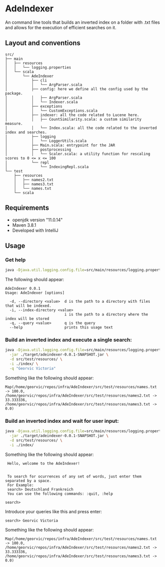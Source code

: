 # AdeIndexer

An command line tools that builds an inverted index on a folder with .txt files and allows for the execution of
efficient searches on it.

## Layout and conventions

```text
src/
├── main
│   ├── resources
│   │   └── logging.properties
│   └── scala
│       └── AdeIndexer
│           ├── cli
│           │   └── ArgParser.scala
│           ├── config: here we define all the config used by the package.
│           │   ├── ArgParser.scala
│           │   └── Indexer.scala
│           ├── exceptions
│           │   └── CustomExceptions.scala
│           ├── indexer: all the code related to Lucene here.
│           │   ├── CountSimilarity.scala: a custom similarity measure.
│           │   └── Index.scala: all the code related to the inverted index and searches.
│           ├── logging
│           │   └── LoggerUtils.scala
│           ├── Main.scala: entrypoint for the JAR
│           ├── postprocessing
│           │   └── Scaler.scala: a utility function for rescaling scores to 0 <= x <= 100
│           └── repl
│               └── IndexingRepl.scala
└── test
    ├── resources
    │   ├── names2.txt
    │   ├── names3.txt
    │   └── names.txt
    └── scala
```

## Requirements

- openjdk version "11.0.14"
- Maven 3.8.1
- Developed with IntelliJ

## Usage

### Get help

```bash
java -Djava.util.logging.config.file=src/main/resources/logging.properties -jar ./target/adeindexer-0.0.1-SNAPSHOT.jar --help
```

The following should appear:

```commandline
AdeIndexer 0.0.1
Usage: AdeIndexer [options]

  -d, --directory <value>  d is the path to a directory with files that will be indexed.
  -i, --index-directory <value>
                           i is the path to a directory where the index will be stored
  -q, --query <value>      q is the query
  --help                   prints this usage text
```

### Build an inverted index and execute a single search:

```bash
java -Djava.util.logging.config.file=src/main/resources/logging.properties \
  -jar ./target/adeindexer-0.0.1-SNAPSHOT.jar \
  -d src/test/resources/ \
  -i ./index/ \
  -q "Georvic Victoria"
```

Something like the following should appear:

```commandline
Map(/home/georvic/repos/infra/AdeIndexer/src/test/resources/names.txt -> 100.0, /home/georvic/repos/infra/AdeIndexer/src/test/resources/names2.txt -> 33.333336, /home/georvic/repos/infra/AdeIndexer/src/test/resources/names3.txt -> 0.0)
```

### Build an inverted index and wait for user input:

```bash
java -Djava.util.logging.config.file=src/main/resources/logging.properties \
  -jar ./target/adeindexer-0.0.1-SNAPSHOT.jar \
  -d src/test/resources/ \
  -i ./index/
```

Something like the following should appear:

```commandline
 Hello, welcome to the AdeIndexer!


 To search for ocurrences of any set of words, just enter them separated by a space.
 For Example:
 search> Deutschland Frankreich
 You can use the following commands: :quit, :help

search> 
```

Introduce your queries like this and press enter:

```commandline
search> Georvic Victoria
```

Something like the following should appear:

```commandline
Map(/home/georvic/repos/infra/AdeIndexer/src/test/resources/names.txt -> 100.0, /home/georvic/repos/infra/AdeIndexer/src/test/resources/names2.txt -> 33.333336, /home/georvic/repos/infra/AdeIndexer/src/test/resources/names3.txt -> 0.0)
```
